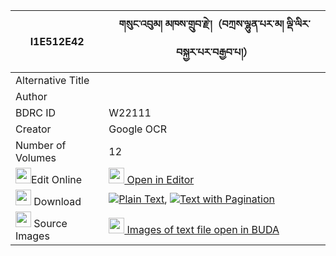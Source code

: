 |I1E512E42|གསུང་འབུམ། མཁས་གྲུབ་རྗེ་།（བཀྲས་ལྷུན་པར་མ། ལྡི་ལིར་བསྐྱར་པར་བརྒྱབ་པ།） 
| --- | --- 
|Alternative Title |
|Author | 
|BDRC ID | W22111
|Creator | Google OCR
|Number of Volumes| 12
|<img width="25" src="https://img.icons8.com/color/25/000000/edit-property.png">Edit Online| [<img width="25" src="https://avatars.githubusercontent.com/u/45091458?s=200&v=4"> Open in Editor](http://editor.openpecha.org/I1E512E42)
|<img width="25" src="https://img.icons8.com/fluent/48/000000/download-2.png"/>  Download | [![](https://img.icons8.com/color/20/000000/txt.png)Plain Text](https://github.com/Openpecha/I1E512E42/releases/download/v1/sungbum_khedrub_je_tre_lhun_pa_plain_I1E512E42.zip), [![](https://img.icons8.com/color/20/000000/txt.png)Text with Pagination](https://github.com/Openpecha/I1E512E42/releases/download/v1/sungbum_khedrub_je_tre_lhun_pa_pages_I1E512E42.zip)
|<img width="25" src="https://img.icons8.com/plasticine/100/000000/pictures-folder.png"/>  Source Images | [<img width="25" src="https://library.bdrc.io/icons/BUDA-small.svg"> Images of text file open in BUDA](https://library.bdrc.io/show/bdr:W22111)